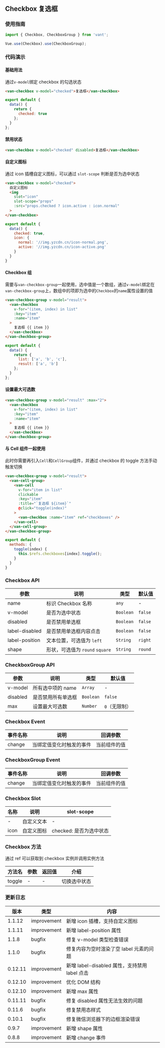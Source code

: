 ## Checkbox 复选框

### 使用指南
``` javascript
import { Checkbox, CheckboxGroup } from 'vant';

Vue.use(Checkbox).use(CheckboxGroup);
```

### 代码演示

#### 基础用法
通过`v-model`绑定 checkbox 的勾选状态

```html
<van-checkbox v-model="checked">复选框</van-checkbox>
```

```javascript
export default {
  data() {
    return {
      checked: true
    };
  }
};
```

#### 禁用状态

```html
<van-checkbox v-model="checked" disabled>复选框</van-checkbox>
```

#### 自定义图标
通过 icon 插槽自定义图标，可以通过 `slot-scope` 判断是否为选中状态

```html
<van-checkbox v-model="checked">
  自定义图标
  <img
    slot="icon"
    slot-scope="props"
    :src="props.checked ? icon.active : icon.normal"
  >
</van-checkbox>
```

```js
export default {
  data() {
    checked: true,
    icon: {
      normal: '//img.yzcdn.cn/icon-normal.png',
      active: '//img.yzcdn.cn/icon-active.png'
    }
  }
}
```

#### Checkbox 组

需要与`van-checkbox-group`一起使用，选中值是一个数组，通过`v-model`绑定在`van-checkbox-group`上，数组中的项即为选中的`Checkbox`的`name`属性设置的值

```html
<van-checkbox-group v-model="result">
  <van-checkbox
    v-for="(item, index) in list"
    :key="item"
    :name="item"
  >
    复选框 {{ item }}
  </van-checkbox>
</van-checkbox-group>
```

```javascript
export default {
  data() {
    return {
      list: ['a', 'b', 'c'],
      result: ['a', 'b']
    };
  }
};
```

#### 设置最大可选数

```html
<van-checkbox-group v-model="result" :max="2">
  <van-checkbox
    v-for="(item, index) in list"
    :key="item"
    :name="item"
  >
    复选框 {{ item }}
  </van-checkbox>
</van-checkbox-group>
```

#### 与 Cell 组件一起使用

此时你需要再引入`Cell`和`CellGroup`组件，并通过 checkbox 的 toggle 方法手动触发切换

```html
<van-checkbox-group v-model="result">
  <van-cell-group>
    <van-cell
      v-for="item in list"
      clickable
      :key="item"
      :title="`复选框 ${item}`"
      @click="toggle(index)"
    >
      <van-checkbox :name="item" ref="checkboxes" />
    </van-cell>
  </van-cell-group>
</van-checkbox-group>
```

```js
export default {
  methods: {
    toggle(index) {
      this.$refs.checkboxes[index].toggle();
    }
  }
}
```

### Checkbox API

| 参数 | 说明 | 类型 | 默认值 |
|-----------|-----------|-----------|-------------|
| name | 标识 Checkbox 名称 | `any` | - |
| v-model | 是否为选中状态 | `Boolean` | `false` |
| disabled | 是否禁用单选框 | `Boolean` | `false` |
| label-disabled | 是否禁用单选框内容点击 | `Boolean` | `false` |
| label-position | 文本位置，可选值为 `left` | `String` | `right` |
| shape | 形状，可选值为 `round` `square` | `String` | `round` |

### CheckboxGroup API

| 参数 | 说明 | 类型 | 默认值 |
|-----------|-----------|-----------|-------------|
| v-model | 所有选中项的 name | `Array` | - |
| disabled | 是否禁用所有单选框 | `Boolean` | `false` |
| max | 设置最大可选数 | `Number` | `0`（无限制） |

### Checkbox Event

| 事件名称 | 说明 | 回调参数 |
|-----------|-----------|-----------|
| change | 当绑定值变化时触发的事件 | 当前组件的值 |

### CheckboxGroup Event

| 事件名称 | 说明 | 回调参数 |
|-----------|-----------|-----------|
| change | 当绑定值变化时触发的事件 | 当前组件的值 |

### Checkbox Slot

| 名称 | 说明 | slot-scope |
|-----------|-----------|-----------|
| - | 自定义文本 | - |
| icon | 自定义图标 | checked: 是否为选中状态 |

### Checkbox 方法

通过 ref 可以获取到 checkbox 实例并调用实例方法

| 方法名 | 参数 | 返回值 | 介绍 |
|-----------|-----------|-----------|-------------|
| toggle | - | - | 切换选中状态 |

### 更新日志

| 版本 | 类型 | 内容 |
|-----------|-----------|-----------|
| 1.1.12 | improvement | 新增 icon 插槽，支持自定义图标 |
| 1.1.11 | improvement | 新增 label-position 属性 |
| 1.1.8 | bugfix | 修复 v-model 类型检查错误 |
| 1.1.0 | bugfix | 修复内容为空时渲染了空 label 元素的问题 |
| 0.12.11 | improvement | 新增 label-disabled 属性，支持禁用 label 点击 |
| 0.12.10 | improvement | 优化 DOM 结构 |
| 0.12.10 | improvement | 新增 max 属性 |
| 0.11.11 | bugfix | 修复 disabled 属性无法生效的问题 |
| 0.11.6 | bugfix | 修复禁用态样式 |
| 0.10.1 | bugfix | 修复微信浏览器下的边框渲染错误 |
| 0.9.7 | improvement | 新增 shape 属性 |
| 0.8.8 | improvement | 新增 change 事件 |
